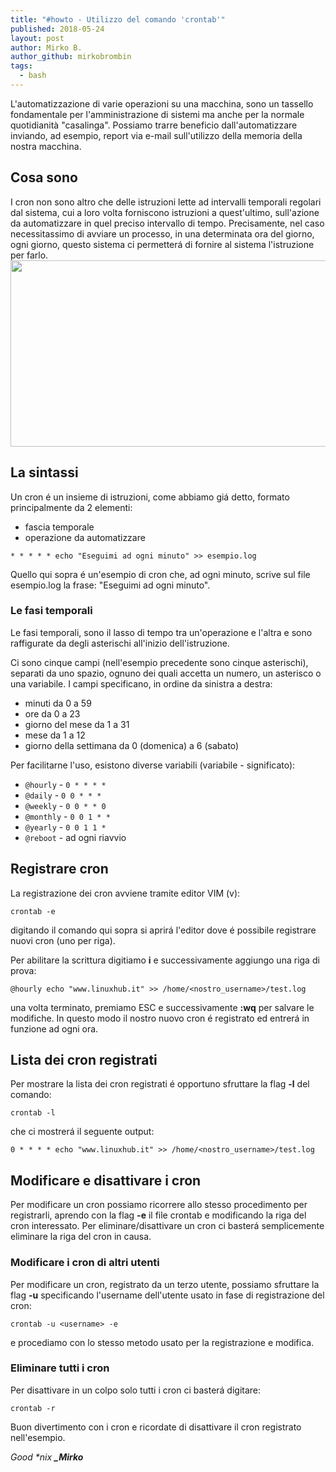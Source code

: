 ```yaml
---
title: "#howto - Utilizzo del comando 'crontab'"
published: 2018-05-24
layout: post
author: Mirko B.
author_github: mirkobrombin
tags:
  - bash
---
```

<!-- wp:paragraph --><p>L'automatizzazione di varie operazioni su una macchina, sono un tassello fondamentale per l'amministrazione di sistemi ma anche per la normale quotidianità "casalinga". Possiamo trarre beneficio dall'automatizzare inviando, ad esempio, report via e-mail sull'utilizzo della memoria della nostra macchina.</p><!-- /wp:paragraph --><!-- wp:heading --><h2>Cosa sono</h2><!-- /wp:heading --><!-- wp:paragraph --><p>I cron non sono altro che delle istruzioni lette ad intervalli temporali regolari dal sistema, cui a loro volta forniscono istruzioni a quest'ultimo, sull'azione da automatizzare in quel preciso intervallo di tempo. Precisamente, nel caso necessitassimo di avviare un processo, in una determinata ora del giorno, ogni giorno, questo sistema ci permetterá di fornire al sistema l'istruzione per farlo.<img class=" size-full wp-image-403" alt="" src="https://linuxhub.it/wordpress/wp-content/uploads/2018/05/cron_mail.png" width="704" height="298" /></p><!-- /wp:paragraph --><!-- wp:image {"id":4774,"align":"center"} --><!-- /wp:image --><!-- wp:heading --><h2>La sintassi</h2><!-- /wp:heading --><!-- wp:paragraph --><p>Un cron é un insieme di istruzioni, come abbiamo giá detto, formato principalmente da 2 elementi:</p><!-- /wp:paragraph --><!-- wp:list --><ul>	<li>fascia temporale</li>	<li>operazione da automatizzare</li></ul><!-- /wp:list --><!-- wp:preformatted --><pre><code class="language-bash">* * * * * echo "Eseguimi ad ogni minuto" &gt;&gt; esempio.log</code></pre><!-- /wp:preformatted --><!-- wp:paragraph --><p>Quello qui sopra é un'esempio di cron che, ad ogni minuto, scrive sul file esempio.log la frase: "Eseguimi ad ogni minuto".</p><!-- /wp:paragraph --><!-- wp:heading {"level":3} --><h3>Le fasi temporali</h3><!-- /wp:heading --><!-- wp:paragraph --><p>Le fasi temporali, sono il lasso di tempo tra un'operazione e l'altra e sono raffigurate da degli asterischi all'inizio dell'istruzione.</p><!-- /wp:paragraph --><!-- wp:paragraph --><p>Ci sono cinque campi (nell'esempio precedente sono cinque asterischi), separati da uno spazio, ognuno dei quali accetta un numero, un asterisco o una variabile. I campi specificano, in ordine da sinistra a destra:</p><!-- /wp:paragraph --><!-- wp:list --><ul>	<li>minuti da 0 a 59</li>	<li>ore da 0 a 23</li>	<li>giorno del mese da 1 a 31</li>	<li>mese da 1 a 12</li>	<li>giorno della settimana da 0 (domenica) a 6 (sabato)</li></ul><!-- /wp:list --><!-- wp:paragraph --><p>Per facilitarne l'uso, esistono diverse variabili (variabile - significato):</p><!-- /wp:paragraph --><!-- wp:list --><ul>	<li><code>@hourly</code>&nbsp;-&nbsp;<code>0 * * * *</code></li>	<li><code>@daily</code>&nbsp;-&nbsp;<code>0 0 * * *</code></li>	<li><code>@weekly</code>&nbsp;-&nbsp;<code>0 0 * * 0</code></li>	<li><code>@monthly</code>&nbsp;-&nbsp;<code>0 0 1 * *</code></li>	<li><code>@yearly</code>&nbsp;-&nbsp;<code>0 0 1 1 *</code></li>	<li><code>@reboot</code>&nbsp;- ad ogni riavvio</li></ul><!-- /wp:list --><!-- wp:heading --><h2>Registrare cron</h2><!-- /wp:heading --><!-- wp:paragraph --><p>La registrazione dei cron avviene tramite editor VIM (v):</p><!-- /wp:paragraph --><!-- wp:preformatted --><pre><code class="language-bash">crontab -e</code></pre><!-- /wp:preformatted --><!-- wp:paragraph --><p>digitando il comando qui sopra si aprirá l'editor dove é possibile registrare nuovi cron (uno per riga).</p><!-- /wp:paragraph --><!-- wp:paragraph --><p>Per abilitare la scrittura digitiamo&nbsp;<strong>i</strong> e successivamente aggiungo una riga di prova:</p><!-- /wp:paragraph --><!-- wp:code --><pre><code class="language-bash">@hourly echo "www.linuxhub.it" &gt;&gt; /home/&lt;nostro_username&gt;/test.log</code></pre><!-- /wp:code --><!-- wp:paragraph --><p>una volta terminato, premiamo ESC e successivamente&nbsp;<strong>:wq</strong> per salvare le modifiche. In questo modo il nostro nuovo cron é registrato ed entrerá in funzione ad ogni ora.</p><!-- /wp:paragraph --><!-- wp:heading --><h2>Lista dei cron registrati</h2><!-- /wp:heading --><!-- wp:paragraph --><p>Per mostrare la lista dei cron registrati é opportuno sfruttare la flag&nbsp;<strong>-l</strong> del comando:</p><!-- /wp:paragraph --><!-- wp:preformatted --><pre><code class="language-bash">crontab -l</code></pre><!-- /wp:preformatted --><!-- wp:paragraph --><p>che ci mostrerá il seguente output:</p><!-- /wp:paragraph --><!-- wp:preformatted --><pre><code class="language-bash">0 * * * * echo "www.linuxhub.it" &gt;&gt; /home/&lt;nostro_username&gt;/test.log</code></pre><!-- /wp:preformatted --><!-- wp:heading --><h2>Modificare e disattivare i cron</h2><!-- /wp:heading --><!-- wp:paragraph --><p>Per modificare un cron possiamo ricorrere allo stesso procedimento per registrarli, aprendo con la flag&nbsp;<strong>-e</strong> il file crontab e modificando la riga del cron interessato. Per eliminare/disattivare un cron ci basterá semplicemente eliminare la riga del cron in causa.</p><!-- /wp:paragraph --><!-- wp:heading {"level":3} --><h3>Modificare i cron di altri utenti</h3><!-- /wp:heading --><!-- wp:paragraph --><p>Per modificare un cron, registrato da un terzo utente, possiamo sfruttare la flag&nbsp;<strong>-u</strong> specificando l'username dell'utente usato in fase di registrazione del cron:</p><!-- /wp:paragraph --><!-- wp:code --><pre><code>crontab -u &lt;username&gt; -e</code></pre><!-- /wp:code --><!-- wp:paragraph --><p>e procediamo con lo stesso metodo usato per la registrazione e modifica.</p><!-- /wp:paragraph --><!-- wp:heading {"level":3} --><h3>Eliminare tutti i cron</h3><!-- /wp:heading --><!-- wp:paragraph --><p>Per disattivare in un colpo solo tutti i cron ci basterá digitare:</p><!-- /wp:paragraph --><!-- wp:code --><pre><code>crontab -r</code></pre><!-- /wp:code --><!-- wp:paragraph --><p>Buon divertimento con i cron e ricordate di disattivare il cron registrato nell'esempio.</p><!-- /wp:paragraph --><!-- wp:paragraph --><p><em>Good *nix <strong>_Mirko</strong></em></p><!-- /wp:paragraph -->